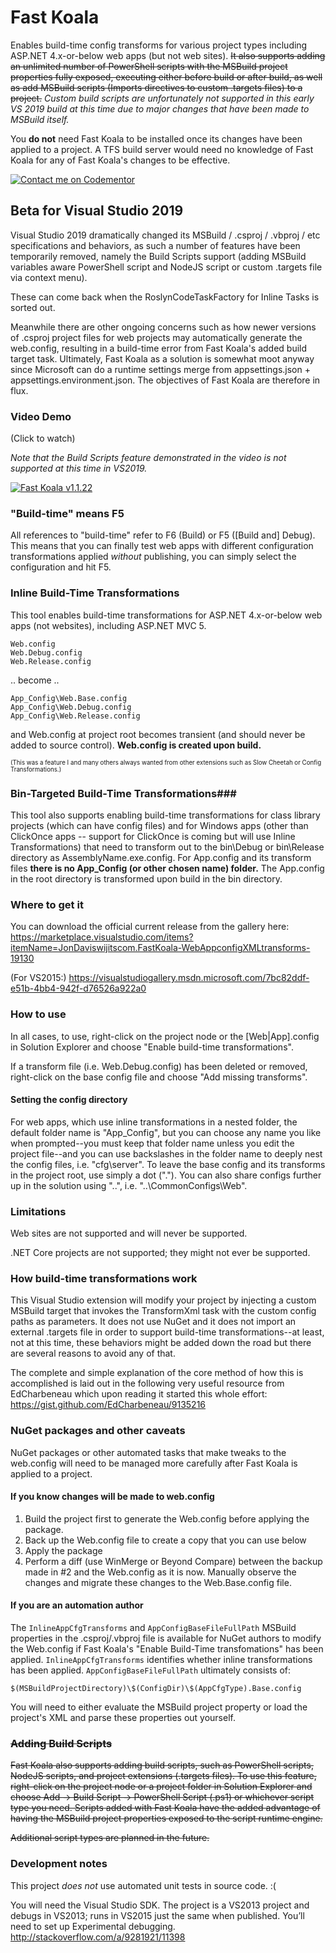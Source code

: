 # Fast Koala
Enables build-time config transforms for various project types including ASP.NET 4.x-or-below web apps (but not web sites). ~~It also supports adding an unlimited number of PowerShell scripts with the MSBuild project properties fully exposed, executing either before build or after build, as well as add MSBuild scripts (Imports directives to custom .targets files) to a project.~~ *Custom build scripts are unfortunately not supported in this early VS 2019 build at this time due to major changes that have been made to MSBuild itself.*

You **do not** need Fast Koala to be installed once its changes have been applied to a project. A TFS build server would need no knowledge of Fast Koala for any of Fast Koala's changes to be effective.

[![Contact me on Codementor](https://cdn.codementor.io/badges/contact_me_github.svg)](https://www.codementor.io/solutionsjon?utm_source=github&utm_medium=button&utm_term=solutionsjon&utm_campaign=github)

## Beta for Visual Studio 2019

Visual Studio 2019 dramatically changed its MSBuild / .csproj / .vbproj / etc 
specifications and behaviors, as such a number of features have been temporarily
removed, namely the Build Scripts support (adding MSBuild variables aware 
PowerShell script and NodeJS script or custom .targets file via context menu).

These can come back when the RoslynCodeTaskFactory for Inline Tasks is sorted out.

Meanwhile there are other ongoing concerns such as how newer versions of .csproj 
project files for web projects may automatically generate the web.config, resulting
in a build-time error from Fast Koala's added build target task. Ultimately,
Fast Koala as a solution is somewhat moot anyway since Microsoft can do a runtime
settings merge from appsettings.json + appsettings.environment.json. The objectives
of Fast Koala are therefore in flux.

### Video Demo

(Click to watch)

*Note that the Build Scripts feature demonstrated in the video is not supported at this time in VS2019.*

[![Fast Koala v1.1.22](https://j.gifs.com/vW81x4.gif)](https://youtu.be/mHC6_zRbO-Y)

### "Build-time" means F5

All references to "build-time" refer to F6 (Build) or F5 ([Build and] Debug). This means that you can finally test web apps with different configuration transformations applied *without* publishing, you can simply select the configuration and hit F5.

### Inline Build-Time Transformations
This tool enables build-time transformations for ASP.NET 4.x-or-below web apps (not websites), including ASP.NET MVC 5.

    Web.config
    Web.Debug.config
    Web.Release.config
    
.. become ..

    App_Config\Web.Base.config
    App_Config\Web.Debug.config
    App_Config\Web.Release.config
  
and Web.config at project root becomes transient (and should never be added to source control). **Web.config is created upon build.**

<sub><sup>(This was a feature I and many others always wanted from other extensions such as Slow Cheetah or Config Transformations.)</sup></sub>

### Bin-Targeted Build-Time Transformations###
This tool also supports enabling build-time transformations for class library projects (which can have config files) and for Windows apps (other than ClickOnce apps -- support for ClickOnce is coming but will use Inline Transformations) that need to transform out to the bin\Debug or bin\Release directory as AssemblyName.exe.config. For App.config and its transform files **there is no App_Config (or other chosen name) folder.** The App.config in the root directory is transformed upon build in the bin directory.

### Where to get it
You can download the official current release from the gallery here:
https://marketplace.visualstudio.com/items?itemName=JonDaviswijitscom.FastKoala-WebAppconfigXMLtransforms-19130

(For VS2015:)
https://visualstudiogallery.msdn.microsoft.com/7bc82ddf-e51b-4bb4-942f-d76526a922a0

### How to use
In all cases, to use, right-click on the project node or the [Web|App].config in Solution Explorer and choose "Enable build-time transformations". 

If a transform file (i.e. Web.Debug.config) has been deleted or removed, right-click on the base config file and choose "Add missing transforms".

#### Setting the config directory

For web apps, which use inline transformations in a nested folder, the default folder name is "App_Config", but you can choose any name you like when prompted--you must keep that folder name unless you edit the project file--and you can use backslashes in the folder name to deeply nest the config files, i.e. "cfg\server". To leave the base config and its transforms in the project root, use simply a dot ("."). You can also share configs further up in the solution using "..", i.e. "..\CommonConfigs\Web".

### Limitations

Web sites are not supported and will never be supported.

.NET Core projects are not supported; they might not ever be supported.

### How build-time transformations work

This Visual Studio extension will modify your project by injecting a custom MSBuild target that invokes the TransformXml task with the custom config paths as parameters. It does not use NuGet and it does not import an external .targets file in order to support build-time transformations--at least, not at this time, these behaviors might be added down the road but there are several reasons to avoid any of that.

The complete and simple explanation of the core method of how this is accomplished is laid out in the following very useful resource from EdCharbeneau which upon reading it started this whole effort: https://gist.github.com/EdCharbeneau/9135216

### NuGet packages and other caveats

NuGet packages or other automated tasks that make tweaks to the web.config will need to be managed more carefully after Fast Koala is applied to a project. 

#### If you know changes will be made to web.config

1. Build the project first to generate the Web.config before applying the package.
2. Back up the Web.config file to create a copy that you can use below
3. Apply the package
4. Perform a diff (use WinMerge or Beyond Compare) between the backup made in #2 and the Web.config as it is now. Manually observe the changes and migrate these changes to the Web.Base.config file.

#### If you are an automation author

The `InlineAppCfgTransforms` and `AppConfigBaseFileFullPath` MSBuild properties in the .csproj/.vbproj file is available for NuGet authors to modify the Web.config if Fast Koala's "Enable Build-Time transfomations" has been applied. `InlineAppCfgTransforms` identifies whether inline transformations has been applied. `AppConfigBaseFileFullPath` ultimately consists of:

    $(MSBuildProjectDirectory)\$(ConfigDir)\$(AppCfgType).Base.config

You will need to either evaluate the MSBuild project property or load the project's XML and parse these properties out yourself.
    
### ~~Adding Build Scripts~~

~~Fast Koala also supports adding build scripts, such as PowerShell scripts, NodeJS scripts, and project extensions (.targets files). To use this feature, right-click on the project node or a project folder in Solution Explorer and choose Add -> Build Script -> PowerShell Script (.ps1) or whichever script type you need. Scripts added with Fast Koala have the added advantage of having the MSBuild project properties exposed to the script runtime engine.~~

~~Additional script types are planned in the future.~~

### Development notes

This project *does not* use automated unit tests in source code. :(

You will need the Visual Studio SDK. The project is a VS2013 project and debugs in VS2013; runs in VS2015 just the same when published. You’ll need to set up Experimental debugging. http://stackoverflow.com/a/9281921/11398 

